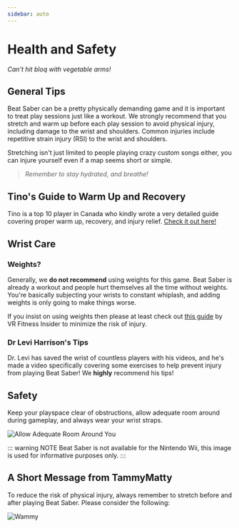 ```yaml
---
sidebar: auto
---
```


# Health and Safety

_Can't hit bloq with vegetable arms!_

## General Tips

Beat Saber can be a pretty physically demanding game and it is important to treat play sessions just like a workout.
We strongly recommend that you stretch and warm up before each play session to avoid physical injury, including damage
to the wrist and shoulders. Common injuries include repetitive strain injury (RSI) to the wrist and shoulders.

Stretching isn't just limited to people playing crazy custom songs either,
you can injure yourself even if a map seems short or simple.

> _Remember to stay hydrated, and breathe!_

## Tino's Guide to Warm Up and Recovery

Tino is a top 10 player in Canada who kindly wrote a very detailed guide covering proper warm up, recovery, and injury relief.
[Check it out here!](https://docs.google.com/document/d/122rd-eU0mkwQ6fXUwSmo1_XAh73Jyqd1u6ncrUjtkD0/)

## Wrist Care

### Weights?

Generally, we **do not recommend** using weights for this game. Beat Saber is already a workout and people hurt themselves
all the time without weights. You're basically subjecting your wrists to constant whiplash, and adding weights is only
going to make things worse.

If you insist on using weights then please at least check out [this guide](https://www.vrfitnessinsider.com/beat-saber-weighted-gear/)
by VR Fitness Insider to minimize the risk of injury.

### Dr Levi Harrison's Tips

Dr. Levi has saved the wrist of countless players with his videos, and he's made a video specifically covering some
exercises to help prevent injury from playing Beat Saber! We **highly** recommend his tips!

<YouTube url='https://www.youtube.com/watch?v=IoL1NOKUmoU' />

## Safety

Keep your playspace clear of obstructions, allow adequate room around during gameplay, and always wear your wrist straps.

![Allow Adequate Room Around You](~@images/health-and-safety/allow-adequate-room-around-you.png 'Allow Adequate Room Around You')

::: warning NOTE
Beat Saber is not available for the Nintendo Wii, this image is used for informative purposes only.
:::

## A Short Message from TammyMatty

To reduce the risk of physical injury, always remember to stretch before and after playing Beat Saber.
Please consider the following:

![Wammy](~@images/health-and-safety/wammy.gif 'Wammy')

